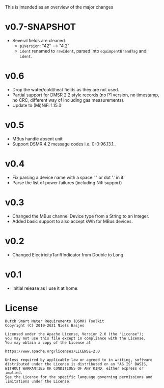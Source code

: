 This is intended as an overview of the major changes

v0.7-SNAPSHOT
===
- Several fields are cleaned
  - `p1Version`: "42" --> "4.2"
  - `ident` renamed to `rawIdent`, parsed into `equimpentBrandTag` and `ident`.

v0.6
===
- Drop the water/cold/heat fields as they are not used.
- Partial support for DMSR 2.2 style records (no P1 version, no timestamp, no CRC, different way of including gas measurements).
- Update to (Mi)NiFi 1.15.0

v0.5
===
- MBus handle absent unit
- Support DSMR 4.2 message codes i.e. 0-0:96.13.1..

v0.4
===
- Fix parsing a device name with a space ' ' or dot '.' in it.
- Parse the list of power failures (including Nifi support)

v0.3
===
- Changed the MBus channel Device type from a String to an Integer.
- Added basic support to also accept kWh for MBus devices.

v0.2
===
- Changed ElectricityTariffIndicator from Double to Long

v0.1
===
- Initial release as I use it at home.

License
=======
    Dutch Smart Meter Requirements (DSMR) Toolkit
    Copyright (C) 2019-2021 Niels Basjes

    Licensed under the Apache License, Version 2.0 (the "License");
    you may not use this file except in compliance with the License.
    You may obtain a copy of the License at

    https://www.apache.org/licenses/LICENSE-2.0

    Unless required by applicable law or agreed to in writing, software
    distributed under the License is distributed on an "AS IS" BASIS,
    WITHOUT WARRANTIES OR CONDITIONS OF ANY KIND, either express or implied.
    See the License for the specific language governing permissions and
    limitations under the License.
